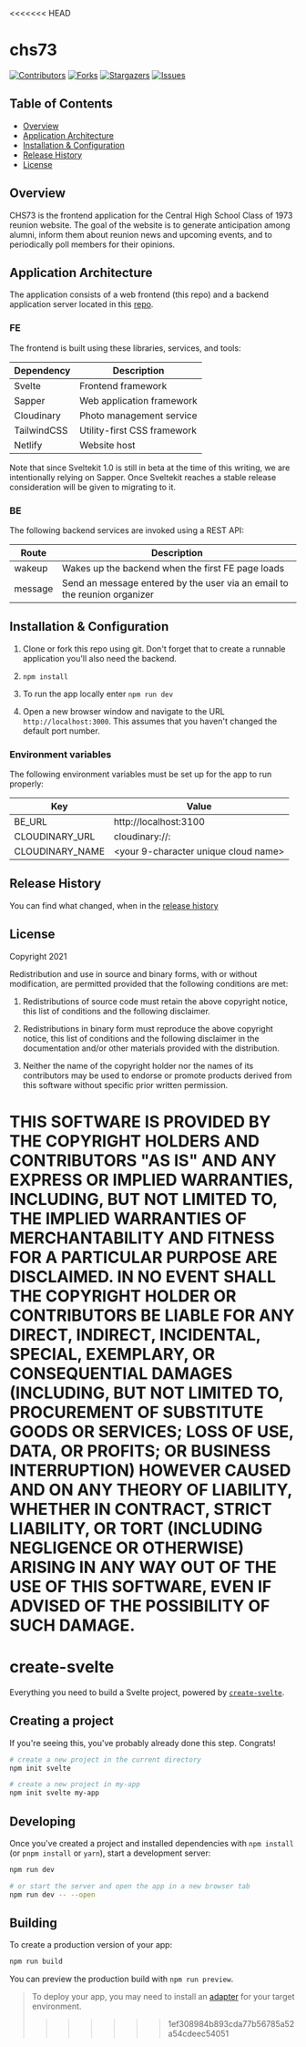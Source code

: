<<<<<<< HEAD
# chs73


[contributors-shield]: https://img.shields.io/github/contributors/jdmedlock/chs73.svg?style=for-the-badge
[contributors-url]: https://github.com/jdmedlock/chs73/graphs/contributors
[forks-shield]: https://img.shields.io/github/forks/jdmedlock/chs73.svg?style=for-the-badge
[forks-url]: https://github.com/jdmedlock/chs73/network/members
[stars-shield]: https://img.shields.io/github/stars/jdmedlock/chs73.svg?style=for-the-badge
[stars-url]: https://github.com/jdmedlock/chs73/stargazers
[issues-shield]: https://img.shields.io/github/issues/jdmedlock/chs73.svg?style=for-the-badge
[issues-url]: https://github.com/jdmedlock/chs73/issues

[![Contributors][contributors-shield]][contributors-url]
[![Forks][forks-shield]][forks-url]
[![Stargazers][stars-shield]][stars-url]
[![Issues][issues-shield]][issues-url]
## Table of Contents

* [Overview](#overview)
* [Application Architecture](#application-architecture)
* [Installation & Configuration](#installation-configuration)
* [Release History](#release-history)
* [License](#license)


## Overview

CHS73 is the frontend application for the Central High School Class of 1973
reunion website. The goal of the website is to generate anticipation among
alumni, inform them about reunion news and upcoming events, and to periodically
poll members for their opinions.

## Application Architecture

The application consists of a web frontend (this repo) and a backend 
application server located in this [repo](https://github.com/jdmedlock/chs73be).

### FE

The frontend is built using these libraries, services, and tools:

| Dependency  | Description                 |
|-------------|-----------------------------|
| Svelte      | Frontend framework          |
| Sapper      | Web application framework   |
| Cloudinary  | Photo management service    |
| TailwindCSS | Utility-first CSS framework |
| Netlify     | Website host                |

Note that since Sveltekit 1.0 is still in beta at the time of this writing,
we are intentionally relying on Sapper. Once Sveltekit reaches a stable
release consideration will be given to migrating to it.

### BE

The following backend services are invoked using a REST API:

| Route   | Description                                       |
|---------|---------------------------------------------------|
| wakeup  | Wakes up the backend when the first FE page loads |
| message | Send an message entered by the user via an email to the reunion organizer |
## Installation & Configuration

1. Clone or fork this repo using git. Don't forget that to create a runnable application you'll also need the backend.

2. `npm install`

3. To run the app locally enter `npm run dev`

4. Open a new browser window and navigate to the URL `http://localhost:3000`. This assumes that you haven't changed the default port number.

### Environment variables

The following environment variables must be set up for the app to run properly:

| Key             | Value                                |
|-----------------|--------------------------------------|
| BE_URL          | http://localhost:3100                |
| CLOUDINARY_URL  | cloudinary://<api-key>:<api-secret>  |
| CLOUDINARY_NAME | <your 9-character unique cloud name> |

## Release History

You can find what changed, when in the [release history](./docs/RELEASE_HISTORY.md)

## License

Copyright 2021 <COPYRIGHT Jim D. Medlock>

Redistribution and use in source and binary forms, with or without modification, are permitted provided that the following conditions are met:

1. Redistributions of source code must retain the above copyright notice, this list of conditions and the following disclaimer.

2. Redistributions in binary form must reproduce the above copyright notice, this list of conditions and the following disclaimer in the documentation and/or other materials provided with the distribution.

3. Neither the name of the copyright holder nor the names of its contributors may be used to endorse or promote products derived from this software without specific prior written permission.

THIS SOFTWARE IS PROVIDED BY THE COPYRIGHT HOLDERS AND CONTRIBUTORS "AS IS" AND ANY EXPRESS OR IMPLIED WARRANTIES, INCLUDING, BUT NOT LIMITED TO, THE IMPLIED WARRANTIES OF MERCHANTABILITY AND FITNESS FOR A PARTICULAR PURPOSE ARE DISCLAIMED. IN NO EVENT SHALL THE COPYRIGHT HOLDER OR CONTRIBUTORS BE LIABLE FOR ANY DIRECT, INDIRECT, INCIDENTAL, SPECIAL, EXEMPLARY, OR CONSEQUENTIAL DAMAGES (INCLUDING, BUT NOT LIMITED TO, PROCUREMENT OF SUBSTITUTE GOODS OR SERVICES; LOSS OF USE, DATA, OR PROFITS; OR BUSINESS INTERRUPTION) HOWEVER CAUSED AND ON ANY THEORY OF LIABILITY, WHETHER IN CONTRACT, STRICT LIABILITY, OR TORT (INCLUDING NEGLIGENCE OR OTHERWISE) ARISING IN ANY WAY OUT OF THE USE OF THIS SOFTWARE, EVEN IF ADVISED OF THE POSSIBILITY OF SUCH DAMAGE.
=======
# create-svelte

Everything you need to build a Svelte project, powered by [`create-svelte`](https://github.com/sveltejs/kit/tree/master/packages/create-svelte).

## Creating a project

If you're seeing this, you've probably already done this step. Congrats!

```bash
# create a new project in the current directory
npm init svelte

# create a new project in my-app
npm init svelte my-app
```

## Developing

Once you've created a project and installed dependencies with `npm install` (or `pnpm install` or `yarn`), start a development server:

```bash
npm run dev

# or start the server and open the app in a new browser tab
npm run dev -- --open
```

## Building

To create a production version of your app:

```bash
npm run build
```

You can preview the production build with `npm run preview`.

> To deploy your app, you may need to install an [adapter](https://kit.svelte.dev/docs/adapters) for your target environment.
>>>>>>> 1ef308984b893cda77b56785a52a54cdeec54051
